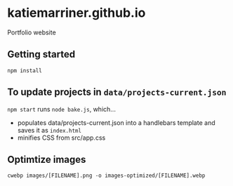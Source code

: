 # katiemarriner.github.io
Portfolio website

## Getting started
`npm install`

## To update projects in `data/projects-current.json`
`npm start` runs `node bake.js`, which...
- populates data/projects-current.json into a handlebars template and saves it as `index.html`
- minifies CSS from src/app.css

## Optimtize images
`cwebp images/[FILENAME].png -o images-optimized/[FILENAME].webp`
